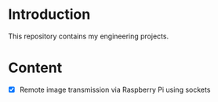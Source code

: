 # Introduction

This repository contains my engineering projects. 


# Content 

- [x] Remote image transmission via Raspberry Pi using sockets
